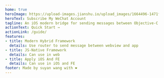 ```yaml
---
home: true
heroImage: https://upload-images.jianshu.io/upload_images/1664496-1471f633bfc7d877.png
heroText: Subscribe My WeChat Account
tagline: An iOS modern bridge for sending messages between Objective-C and JavaScript in WKWebView. Include FE and iOS.
actionText: Quick Start →
actionLink: /guide/
features:
- title: Modern Hybrid Framework
  details: Use router to send message between webview and app
- title: JS-Native Framework
  details: Can use in web
- title: Apply iOS And FE
  details: Can use in iOS and FE
footer: Made by suyan wang with ❤️
---
```

